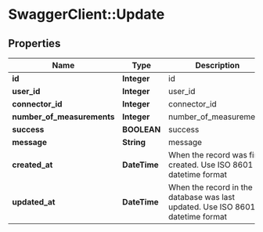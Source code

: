 # SwaggerClient::Update

## Properties
Name | Type | Description | Notes
------------ | ------------- | ------------- | -------------
**id** | **Integer** | id | [optional] 
**user_id** | **Integer** | user_id | 
**connector_id** | **Integer** | connector_id | 
**number_of_measurements** | **Integer** | number_of_measurements | 
**success** | **BOOLEAN** | success | 
**message** | **String** | message | 
**created_at** | **DateTime** | When the record was first created. Use ISO 8601 datetime format | [optional] 
**updated_at** | **DateTime** | When the record in the database was last updated. Use ISO 8601 datetime format | [optional] 


